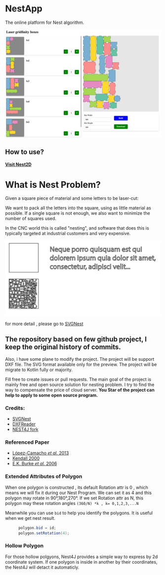 # NestApp

The online platform for Nest algorithm.

![screen of working](./samples/web_screen.png)

## How to use?

#### [Visit Nest2D](https://nest2d.online/)

# What is Nest Problem?

Given a square piece of material and some letters to be laser-cut:

We want to pack all the letters into the square, using as little material as possible. If a single square is not enough,
we also want to minimize the number of squares used.

In the CNC world this is called "nesting", and software that does this is typically targeted at industrial customers and
very expensive.

![example](./png/nest.png)

for more detail , please go to [SVGNest](https://github.com/Jack000/SVGnest)

## The repository based on few github project, I keep the original history of commits.

Also, i have some plane to modify the project. The project will be support DXF file. The SVG format available only for
the preview. The project will be migrate to Kotlin fully or majority.

Fill free to create issues or pull requests. The main goal of the project is mainly free and open source solution for
nesting problem. I try to find the way to compensate the price of cloud server. **You Star of the project can help to
apply to some open source program.**

### Credits:

- [SVGNest](https://github.com/Jack000/SVGnest)
- [DXFReader](https://github.com/wholder/DXFReader)
- [NEST4J fork](https://github.com/micycle1/Nest4J/tree/master)

### Referenced Paper

- [López-Camacho *et al.* 2013](http://www.cs.stir.ac.uk/~goc/papers/EffectiveHueristic2DAOR2013.pdf)
- [Kendall 2000](http://www.graham-kendall.com/papers/k2001.pdf)
- [E.K. Burke *et al.* 2006](http://citeseerx.ist.psu.edu/viewdoc/download?doi=10.1.1.440.379&rep=rep1&type=pdf)

### Extended Attributes of Polygon

When one polygon is constructed , its default Rotation attr is 0 , which means we will fix it during our Nest Program.
We can set it as 4 and this polygon may rotate in 90°,180°,270°. If we set Rotation attr as N, this polygon may these
rotation angles `(360/N) *k , k= 0,1,2,3,...N`

Meanwhile you can use `bid` to help you identify the polygons. It is useful when we get nest result.

``` java
      polygon.bid = id;
      polygon.setRotation(4);
``` 

### Hollow Polygon

For those hollow polgyons, Nest4J provides a simple way to express by 2d coordinate system. If one polygon is inside in
another by their coordinates, the Nest4J will detact it automaticly.


